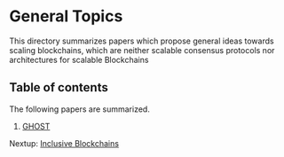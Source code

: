 # General Topics

This directory summarizes papers which propose general ideas towards scaling blockchains, which are neither
scalable consensus protocols nor architectures for scalable Blockchains

## Table of contents

The following papers are summarized.

1. [GHOST](https://github.com/SoujanyaPonnapalli/ScalingBlockchains/blob/master/General/GHOST.md)

Nextup: [Inclusive Blockchains](https://fc15.ifca.ai/preproceedings/paper_101.pdf)
